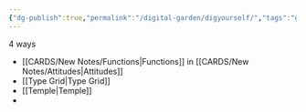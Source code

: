 ```yaml
---
{"dg-publish":true,"permalink":"/digital-garden/digyourself/","tags":"gardenEntry"}
---
```



4 ways
- [[CARDS/New Notes/Functions\|Functions]] in [[CARDS/New Notes/Attitudes\|Attitudes]]
- [[Type Grid\|Type Grid]]
- [[Temple\|Temple]]
- 



